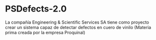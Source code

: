 # PSDefects-2.0
La compañía Engineering &amp; Scientific Services SA tiene como proyecto crear un sistema capaz de detectar defectos en cuero de vinilo (Materia prima creada por la empresa Proquinal)
